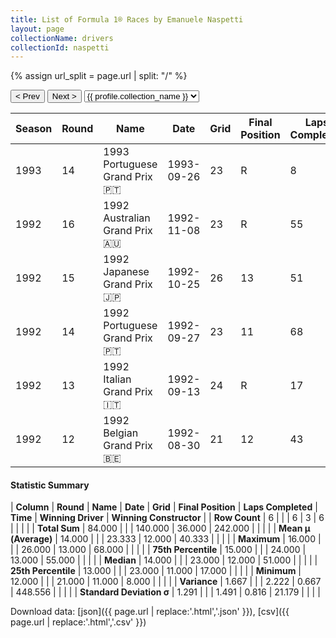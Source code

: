 ```yaml
---
title: List of Formula 1® Races by Emanuele Naspetti
layout: page
collectionName: drivers
collectionId: naspetti
---
```


{% assign url_split = page.url | split: "/" %}
<div id="collection-navigation">
<button onclick="selector.options[selector.selectedIndex-1].value && (window.location = selector.options[selector.selectedIndex-1].value);">&lt; Prev</button>
<button onclick="selector.options[selector.selectedIndex+1].value && (window.location = selector.options[selector.selectedIndex+1].value);">Next &gt;</button>
<select id="selector" onchange="this.options[this.selectedIndex].value && (window.location = this.options[this.selectedIndex].value);">
  {% for collectionId in site.data[page.collectionName].refs %}
    {% if collectionId == page.collectionId %}
      {% assign selected = "selected" %}
    {% else %}
      {% assign selected = "" %}
    {% endif %}
    {% assign profile = site.data[page.collectionName][collectionId].profile %}
    <option value="/f1/{{ page.collectionName }}/{{ collectionId }}/{{ url_split[4] }}" {{ selected }}>{{ profile.collection_name }}</option>
  {% endfor %}
</select>
</div>

| Season | Round | Name | Date | Grid | Final Position | Laps Completed | Time | Winning Driver | Winning Constructor |
|--|--|--|--|--|--|--|--|--|--|
| 1993 | 14 | 1993 Portuguese Grand Prix 🇵🇹 | 1993-09-26 | 23 | R | 8 |   | Michael Schumacher 🇩🇪 | Benetton 🇮🇹 |
| 1992 | 16 | 1992 Australian Grand Prix 🇦🇺 | 1992-11-08 | 23 | R | 55 |   | Gerhard Berger 🇦🇹 | McLaren 🇬🇧 |
| 1992 | 15 | 1992 Japanese Grand Prix 🇯🇵 | 1992-10-25 | 26 | 13 | 51 |   | Riccardo Patrese 🇮🇹 | Williams 🇬🇧 |
| 1992 | 14 | 1992 Portuguese Grand Prix 🇵🇹 | 1992-09-27 | 23 | 11 | 68 |   | Nigel Mansell 🇬🇧 | Williams 🇬🇧 |
| 1992 | 13 | 1992 Italian Grand Prix 🇮🇹 | 1992-09-13 | 24 | R | 17 |   | Ayrton Senna 🇧🇷 | McLaren 🇬🇧 |
| 1992 | 12 | 1992 Belgian Grand Prix 🇧🇪 | 1992-08-30 | 21 | 12 | 43 |   | Michael Schumacher 🇩🇪 | Benetton 🇮🇹 |

#### Statistic Summary

| **Column** | **Round** | **Name** | **Date** | **Grid** | **Final Position** | **Laps Completed** | **Time** | **Winning Driver** | **Winning Constructor** |
| **Row Count** | 6 |  |  | 6 | 3 | 6 |  |  |  |
| **Total Sum** | 84.000 |  |  | 140.000 | 36.000 | 242.000 |  |  |  |
| **Mean μ (Average)** | 14.000 |  |  | 23.333 | 12.000 | 40.333 |  |  |  |
| **Maximum** | 16.000 |  |  | 26.000 | 13.000 | 68.000 |  |  |  |
| **75th Percentile** | 15.000 |  |  | 24.000 | 13.000 | 55.000 |  |  |  |
| **Median** | 14.000 |  |  | 23.000 | 12.000 | 51.000 |  |  |  |
| **25th Percentile** | 13.000 |  |  | 23.000 | 11.000 | 17.000 |  |  |  |
| **Minimum** | 12.000 |  |  | 21.000 | 11.000 | 8.000 |  |  |  |
| **Variance** | 1.667 |  |  | 2.222 | 0.667 | 448.556 |  |  |  |
| **Standard Deviation σ** | 1.291 |  |  | 1.491 | 0.816 | 21.179 |  |  |  |

Download data: [json]({{ page.url | replace:'.html','.json' }}), [csv]({{ page.url | replace:'.html','.csv' }})
